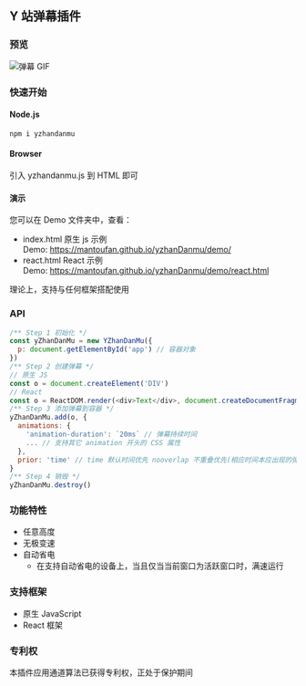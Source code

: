 ## Y 站弹幕插件

### 预览

![弹幕 GIF](https://files.catbox.moe/u7npel.gif)

### 快速开始

#### Node.js

```shell
npm i yzhandanmu
```

#### Browser

引入 yzhandanmu.js 到 HTML 即可

#### 演示

您可以在 Demo 文件夹中，查看：

- index.html 原生 js 示例  
  Demo: https://mantoufan.github.io/yzhanDanmu/demo/
- react.html React 示例  
  Demo: https://mantoufan.github.io/yzhanDanmu/demo/react.html

理论上，支持与任何框架搭配使用

### API

```javascript
/** Step 1 初始化 */
const yZhanDanMu = new YZhanDanMu({
  p: document.getElementById('app') // 容器对象
})
/** Step 2 创建弹幕 */
// 原生 JS
const o = document.createElement('DIV')
// React
const o = ReactDOM.render(<div>Text</div>, document.createDocumentFragment())
/** Step 3 添加弹幕到容器 */
yZhanDanMu.add(o, {
  animations: {
    'animation-duration': `20ms` // 弹幕持续时间
    ... // 支持其它 animation 开头的 CSS 属性
  },
  prior: 'time' // time 默认时间优先 nooverlap 不重叠优先(相应时间本应出现的弹幕会延迟出现)
}
/** Step 4 销毁 */
yZhanDanMu.destroy()
```

### 功能特性

- 任意高度
- 无极变速
- 自动省电
  - 在支持自动省电的设备上，当且仅当当前窗口为活跃窗口时，满速运行

### 支持框架

- 原生 JavaScript
- React 框架

### 专利权

本插件应用通道算法已获得专利权，正处于保护期间

